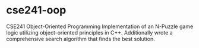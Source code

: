 # cse241-oop
CSE241 Object-Oriented Programming
Implementation of an N-Puzzle game logic utilizing object-oriented principles in C++. Additionally wrote a comprehensive search algorithm that finds the best solution.

